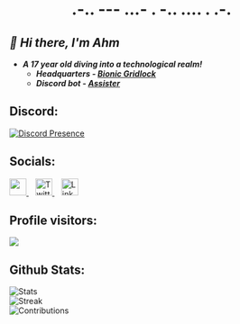 <h1 align="center">.-.. --- ...- . -.. .... . .-.</h1>

## *👋 Hi there, I'm Ahm*
    
- ***A 17 year old diving into a technological realm!***
  - ***Headquarters - [Bionic Gridlock](https://discord.gg/w2hjjanuD4)***
  - ***Discord bot - [Assister](https://discord.ly/assister)***

## Discord:
  [![Discord Presence](https://lanyard.cnrad.dev/api/1202651568667885570)](https://discord.com/users/1202651568667885570)

## Socials:
<a href="https://instagram.com/ahmm.fr" target="_blank" rel="noopener noreferrer">
  <img src="https://uxwing.com/wp-content/themes/uxwing/download/brands-and-social-media/instagram-white-icon.png" height="30px" width="30px">
</a>&nbsp;&nbsp;
<a href="https://twitter.com/ahmuuy" target="_blank" rel="noopener noreferrer">
  <img src="https://uxwing.com/wp-content/themes/uxwing/download/brands-and-social-media/x-social-media-white-icon.png" alt="Twitter" height="30px" width="30px">
</a>&nbsp;&nbsp;
<a href="https://www.linkedin.com/in/ahmar-yaseen-950b54324/" target="_blank" rel="noopener noreferrer">
  <img src="https://uxwing.com/wp-content/themes/uxwing/download/brands-and-social-media/linkedin-app-white-icon.png" alt="LinkedIn" height="30px" width="30px">
</a>

## Profile visitors:
  ![](https://profile-counter.glitch.me/code2ahm/count.svg)

## Github Stats:  
  ![Stats](https://github-readme-stats.vercel.app/api?username=code2ahm&show_icons=true&hide_title=true&count_private=true&hide=prs&theme=dark)</br>
  ![Streak](https://github-readme-streak-stats.herokuapp.com/?user=code2ahm&theme=dark)</br>
  ![Contributions](https://github-contributor-stats.vercel.app/api?username=code2ahm&limit=3&theme=dark&combine_all_yearly_contributions=true)</br>
